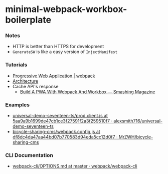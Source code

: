 minimal-webpack-workbox-boilerplate
===========================
### Notes
- HTTP is better than HTTPS for development
- `GenerateSW` is like a easy version of `InjectManifest`

### Tutorials
- [Progressive Web Application | webpack](https://webpack.js.org/guides/progressive-web-application/)
- [Architecture](https://web.dev/learn/pwa/architecture/#single-page-apps)
- Cache API's response
  - [Build A PWA With Webpack And Workbox — Smashing Magazine](https://www.smashingmagazine.com/2019/06/pwa-webpack-workbox/)

### Examples
-  [universal-demo-seventeen-ts/prod.client.js at 5aa9a9b1699de47cb1ce3f27591f2a3f259510f7 · alexsmith716/universal-demo-seventeen-ts](https://github.com/alexsmith716/universal-demo-seventeen-ts/blob/5aa9a9b1699de47cb1ce3f27591f2a3f259510f7/webpack/prod.client.js)
- [bicycle-sharing-cms/webpack.config.js at df8dc4da47aa44bd07b770583d94eda5cc12d0f7 · MrZWH/bicycle-sharing-cms](https://github.com/MrZWH/bicycle-sharing-cms/blob/df8dc4da47aa44bd07b770583d94eda5cc12d0f7/config/webpack.config.js)

### CLI Documentation
- [webpack-cli/OPTIONS.md at master · webpack/webpack-cli](https://github.com/webpack/webpack-cli/blob/master/OPTIONS.md)
